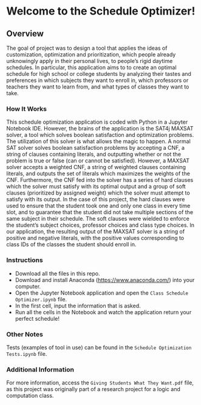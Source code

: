 # Welcome to the Schedule Optimizer!
## Overview
The goal of project was to design a tool that applies the ideas of customization, optimization and prioritization, which people
already unknowingly apply in their personal lives, to people’s rigid daytime schedules. In particular, this application aims to
to create an optimal schedule for high school or college students by analyzing their tastes and preferences in which subjects
they want to enroll in, which professors or teachers they want to learn from, and what types of classes they want to take.

### How It Works
This schedule optimization application is coded with Python in a Jupyter
Notebook IDE. However, the brains of the application is the SAT4j MAXSAT solver, a tool
which solves boolean satisfaction and optimization problems. The utilization of this solver is
what allows the magic to happen. A normal SAT solver solves boolean satisfaction problems by
accepting a CNF, a string of clauses containing literals, and outputting whether or not the
problem is true or false (can or cannot be satisfied). However, a MAXSAT solver accepts a
weighted CNF, a string of weighted clauses containing literals, and outputs the set of literals
which maximizes the weights of the CNF. Furthermore, the CNF fed into the solver has a series
of hard clauses which the solver must satisfy with its optimal output and a group of soft clauses
(prioritized by assigned weight) which the solver must attempt to satisfy with its output. In the
case of this project, the hard clauses were used to ensure that the student took one and only one
class in every time slot, and to guarantee that the student did not take multiple sections of the
same subject in their schedule. The soft clauses were wielded to enforce the student’s subject
choices, professor choices and class type choices. In our application, the resulting output of the
MAXSAT solver is a string of positive and negative literals, with the positive values
corresponding to class IDs of the classes the student should enroll in.


### Instructions
- Download all the files in this repo.
- Download and install Anaconda (https://www.anaconda.com/) into your computer.
- Open the Jupyter Notebook application and open the `Class Schedule Optimizer.ipynb` file.
- In the first cell, input the information that is asked.
- Run all the cells in the Notebook and watch the application return your perfect schedule!

### Other Notes
Tests (examples of tool in use) can be found in the `Schedule Optimization Tests.ipynb` file.


### Additional Information
For more information, access the `Giving Students What They Want.pdf` file, as this project was originally part of a research project
for a logic and computation class.

